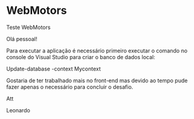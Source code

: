 # WebMotors
Teste WebMotors

Olá pessoal!

Para executar a aplicação é necessário primeiro executar o comando no console do Visual Studio para criar o banco de dados local:

Update-database -context Mycontext

Gostaria de ter trabalhado mais no front-end mas devido ao tempo pude fazer apenas o necessário para concluir o desafio.

Att

Leonardo
